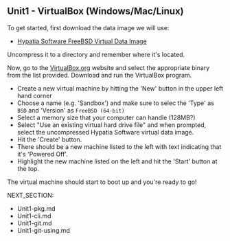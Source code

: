 Unit1 - VirtualBox (Windows/Mac/Linux)
---

To get started, first download the data image we will use:

* [Hypatia Software FreeBSD Virtual Data Image](http://cdn.hypatiasoftware.org/hso-dev-image.vdi.zip)

Uncompress it to a directory and remember where it's located.

Now, go to the [VirtualBox.org](https://www.virtualbox.org/wiki/Downloads) website and
select the appropriate binary from the list provided.  Download and run the VirtualBox program.

* Create a new virtual machine by hitting the 'New' button in the upper left hand corner
* Choose a name (e.g. 'Sandbox') and make sure to selec the 'Type' as `BSD`  and 'Version' as `FreeBSD (64-bit)`
* Select a memory size that your computer can handle (128MB?)
* Select "Use an existing virtual hard drive file" and when prompted, select the uncompressed Hypatia Software virtual data image.
* Hit the 'Create' button.
* There should be a new machine listed to the left with text indicating that it's 'Powered Off'.
* Highlight the new machine listed on the left and hit the 'Start' button at the top.

The virtual machine should start to boot up and you're ready to go!

NEXT_SECTION:

  * Unit1-pkg.md
  * Unit1-cli.md
  * Unit1-git.md
  * Unit1-git-using.md